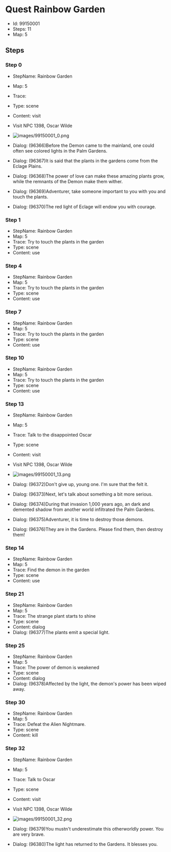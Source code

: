 # Quest Rainbow Garden

- Id: 99150001
- Steps: 11
- Map: 5

## Steps

### Step 0
- StepName:  Rainbow Garden
- Map:  5
- Trace:  
- Type:  scene
- Content:  visit
- Visit NPC 1398, Oscar Wilde

- ![images/99150001_0.png](images/99150001_0.png)
- Dialog: (96366)Before the Demon came to the mainland, one could often see colored lights in the Palm Gardens.
- Dialog: (96367)It is said that the plants in the gardens come from the Eclage Plains. 
- Dialog: (96368)The power of love can make these amazing plants grow, while the remnants of the Demon make them wither. 
- Dialog: (96369)Adventurer, take someone important to you with you and touch the plants.
- Dialog: (96370)The red light of Eclage will endow you with courage.


### Step 1
- StepName:  Rainbow Garden
- Map:  5
- Trace:  Try to touch the plants in the garden
- Type:  scene
- Content:  use


### Step 4
- StepName:  Rainbow Garden
- Map:  5
- Trace:  Try to touch the plants in the garden
- Type:  scene
- Content:  use


### Step 7
- StepName:  Rainbow Garden
- Map:  5
- Trace:  Try to touch the plants in the garden
- Type:  scene
- Content:  use


### Step 10
- StepName:  Rainbow Garden
- Map:  5
- Trace:  Try to touch the plants in the garden
- Type:  scene
- Content:  use


### Step 13
- StepName:  Rainbow Garden
- Map:  5
- Trace:  Talk to the disappointed Oscar
- Type:  scene
- Content:  visit
- Visit NPC 1398, Oscar Wilde

- ![images/99150001_13.png](images/99150001_13.png)
- Dialog: (96372)Don't give up, young one. I'm sure that the felt it.
- Dialog: (96373)Next, let's talk about something a bit more serious. 
- Dialog: (96374)During that invasion 1,000 years ago, an dark and demented shadow from another world infiltrated the Palm Gardens.
- Dialog: (96375)Adventurer, it is time to destroy those demons. 
- Dialog: (96376)They are in the Gardens. Please find them, then destroy them! 


### Step 14
- StepName:  Rainbow Garden
- Map:  5
- Trace:  Find the demon in the garden
- Type:  scene
- Content:  use


### Step 21
- StepName:  Rainbow Garden
- Map:  5
- Trace:  The strange plant starts to shine
- Type:  scene
- Content:  dialog
- Dialog: (96377)The plants emit a special light. 


### Step 25
- StepName:  Rainbow Garden
- Map:  5
- Trace:  The power of demon is weakened
- Type:  scene
- Content:  dialog
- Dialog: (96378)Affected by the light, the demon's power has been wiped away. 


### Step 30
- StepName:  Rainbow Garden
- Map:  5
- Trace:  Defeat the Alien Nightmare.
- Type:  scene
- Content:  kill


### Step 32
- StepName:  Rainbow Garden
- Map:  5
- Trace:  Talk to Oscar
- Type:  scene
- Content:  visit
- Visit NPC 1398, Oscar Wilde

- ![images/99150001_32.png](images/99150001_32.png)
- Dialog: (96379)You mustn't underestimate this otherworldly power. You are very brave. 
- Dialog: (96380)The light has returned to the Gardens. It blesses you.



